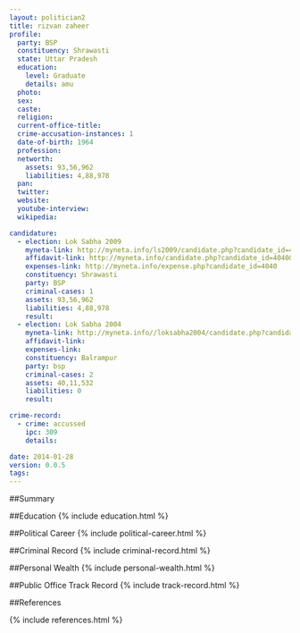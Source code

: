 ```yaml
---
layout: politician2
title: rizvan zaheer
profile: 
  party: BSP
  constituency: Shrawasti
  state: Uttar Pradesh
  education: 
    level: Graduate
    details: amu
  photo: 
  sex: 
  caste: 
  religion: 
  current-office-title: 
  crime-accusation-instances: 1
  date-of-birth: 1964
  profession: 
  networth: 
    assets: 93,56,962
    liabilities: 4,88,978
  pan: 
  twitter: 
  website: 
  youtube-interview: 
  wikipedia: 

candidature: 
  - election: Lok Sabha 2009
    myneta-link: http://myneta.info/ls2009/candidate.php?candidate_id=4040
    affidavit-link: http://myneta.info/candidate.php?candidate_id=4040&scan=original
    expenses-link: http://myneta.info/expense.php?candidate_id=4040
    constituency: Shrawasti 
    party: BSP
    criminal-cases: 1
    assets: 93,56,962
    liabilities: 4,88,978
    result:  
  - election: Lok Sabha 2004
    myneta-link: http://myneta.info//loksabha2004/candidate.php?candidate_id=4045
    affidavit-link: 
    expenses-link: 
    constituency: Balrampur 
    party: bsp
    criminal-cases: 2
    assets: 40,11,532
    liabilities: 0
    result:  

crime-record: 
  - crime: accussed
    ipc: 309
    details:  

date: 2014-01-28
version: 0.0.5
tags: 
---
```

##Summary


##Education
{% include education.html %}


##Political Career
{% include political-career.html %}


##Criminal Record
{% include criminal-record.html %}


##Personal Wealth
{% include personal-wealth.html %}


##Public Office Track Record
{% include track-record.html %}


##References


{% include references.html %}